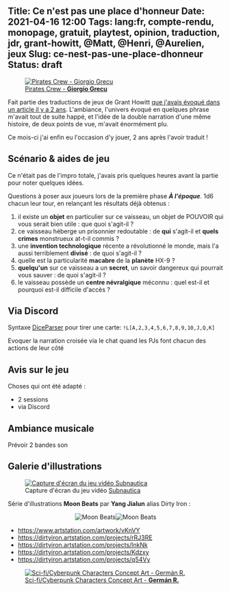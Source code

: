Title: Ce n'est pas une place d'honneur
Date: 2021-04-16 12:00
Tags: lang:fr, compte-rendu, monopage, gratuit, playtest, opinion, traduction, jdr, grant-howitt, @Matt, @Henri, @Aurelien, jeux
Slug: ce-nest-pas-une-place-dhonneur
Status: draft
---

<a href="https://www.artstation.com/artwork/6XnK5">
  <figure>
    <img alt="Pirates Crew - Giorgio Grecu" src="images/2021/04/giorgio-grecu-piratescrew2.jpg">
    <figcaption>Pirates Crew - <b>Giorgio Grecu</b></figcaption>
  </figure>
</a>

Fait partie des traductions de jeux de Grant Howitt [que j'avais évoqué dans un article il y a 2 ans](traduction-de-jdr-monopage-de-grant-howitt.html).
L'ambiance, l'univers évoqué en quelques phrase m'avait tout de suite happé,
et l'idée de la double narration d'une même histoire, de deux points de vue, m'avait énormément plu.

Ce mois-ci j'ai enfin eu l'occasion d'y jouer, 2 ans après l'avoir traduit !


## Scénario & aides de jeu

Ce n'était pas de l'impro totale, j'avais pris quelques heures avant la partie pour noter quelques idées.

Questions à poser aux joueurs lors de la première phase _**À l'époque**_. 1d6 chacun leur tour, en relançant les résultats déjà obtenus :

1. il existe un **objet** en particulier sur ce vaisseau, un objet de POUVOIR qui vous serait bien utile : que quoi s'agit-il ?
2. ce vaisseau héberge un prisonnier redoutable : de **qui** s'agit-il et **quels crimes** monstrueux at-t-il commis ?
3. une **invention technologique** récente a révolutionné le monde, mais l'a aussi terriblement **divisé** : de quoi s'agit-il ?
4. quelle est la particularité **macabre** de la **planète** HX-9 ?
5. **quelqu'un** sur ce vaisseau a un **secret**, un savoir dangereux qui pourrait vous sauver : de quoi s'agit-il ?
6. le vaisseau possède un **centre névralgique** méconnu : quel est-il et pourquoi est-il difficile d'accès ?


## Via Discord

Syntaxe [DiceParser](https://top.gg/bot/279722369260453888) pour tirer une carte: `!L[A,2,3,4,5,6,7,8,9,10,J,Q,K]`

Evoquer la narration croisée via le chat quand les PJs font chacun des actions de leur côté


## Avis sur le jeu

Choses qui ont été adapté :

* 2 sessions
* via Discord


## Ambiance musicale

Prévoir 2 bandes son

## Galerie d'illustrations

<figure>
  <a href="https://www.deviantart.com/edveenn/art/Subnautica-Screenshot-01-861025308">
    <img alt="Capture d'écran du jeu vidéo Subnautica" src="images/2021/04/subnautica.jpg">
  </a>
  <figcaption>Capture d'écran du jeu vidéo <a href="https://fr.wikipedia.org/wiki/Subnautica">Subnautica</a></figcaption>
</figure>

Série d'illustrations **Moon Beats** par **Yang Jialun** alias Dirty Iron :

<div class="side-by-side">
  <img alt="Moon Beats" src="images/2021/04/dirty-iron-asset.jpg">
  <img alt="Moon Beats" src="images/2021/04/yang-jialun-1007-5.jpg">
</div>

+ <https://www.artstation.com/artwork/vKnVY>
+ <https://dirtyiron.artstation.com/projects/rRJ3RE>
+ <https://dirtyiron.artstation.com/projects/lnkNk>
+ <https://dirtyiron.artstation.com/projects/Kdzxy>
+ <https://dirtyiron.artstation.com/projects/q54Vy>

<a href="https://www.artstation.com/artwork/Dx3O30">
  <figure>
    <img alt="Sci-fi/Cyberpunk Characters Concept Art - Germán R." src="images/2021/04/german-rodriguez-img-20190602-194438-566.jpg">
    <figcaption>Sci-fi/Cyberpunk Characters Concept Art - <b>Germán R.</b></figcaption>
  </figure>
</a>


<style>
.side-by-side {
  display: flex;
  justify-content: center;
  align-items: center;
  flex-flow: wrap;
}
</style>
